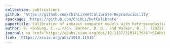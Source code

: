```yaml
---
collection: publications
github: 'https://github.com/ChihLi/HetCalibrate-Reproducibility'
rpackage: 'https://github.com/ChihLi/HetCalibrate'
papertitle: Calibration of inexact computer models with heteroscedastic errors
author: 9. <b>Sung, C.-L.</b>, Barber, B. D., and Walker, B. J. (2022)
journal: <a href="https://epubs.siam.org/doi/10.1137/21M1417946">SIAM/ASA Journal on Uncertainty Quantification</a>, 10(4), 1733-1752. <a href="https://prl.natsci.msu.edu/news-events/news/from-colleagues-to-collaborators-a-cross-department-conversation-links-statistics-to-plant-science/">[story about the collaboration with plant scientists]</a>
link: 'https://arxiv.org/abs/1910.11518'
---
```

